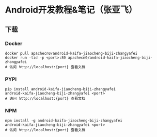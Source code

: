 # Android开发教程&笔记（张亚飞）

## 下载

### Docker

```
docker pull apachecn0/android-kaifa-jiaocheng-biji-zhangyafei
docker run -tid -p <port>:80 apachecn0/android-kaifa-jiaocheng-biji-zhangyafei
# 访问 http://localhost:{port} 查看文档
```

### PYPI

```
pip install android-kaifa-jiaocheng-biji-zhangyafei
android-kaifa-jiaocheng-biji-zhangyafei <port>
# 访问 http://localhost:{port} 查看文档
```

### NPM

```
npm install -g android-kaifa-jiaocheng-biji-zhangyafei
android-kaifa-jiaocheng-biji-zhangyafei <port>
# 访问 http://localhost:{port} 查看文档
```